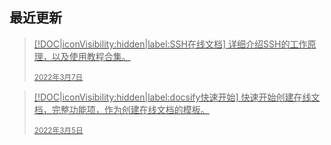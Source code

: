 ## 最近更新

<a href="https://ssh.lzxblog.top">

> [!DOC|iconVisibility:hidden|label:SSH在线文档]
> 详细介绍SSH的工作原理，以及使用教程合集。
> 
> <small>2022年3月7日 </small>
</a>

<a href="https://docs.lzxblog.top">

> [!DOC|iconVisibility:hidden|label:docsify快速开始]
> 快速开始创建在线文档，完整功能项，作为创建在线文档的模板。
> 
> <small>2022年3月5日 </small>
</a>